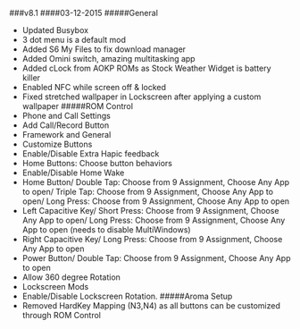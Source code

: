 ###v8.1
####03-12-2015
#####General
* Updated Busybox
* 3 dot menu is a default mod
* Added S6 My Files to fix download manager
* Added Omini switch, amazing multitasking app
* Added cLock from AOKP ROMs as Stock Weather Widget is battery killer
* Enabled NFC while screen off & locked
* Fixed stretched wallpaper in Lockscreen after applying a custom wallpaper
#####ROM Control
* Phone and Call Settings
* Add Call/Record Button
* Framework and General
* Customize Buttons
* Enable/Disable Extra Hapic feedback
* Home Buttons: Choose button behaviors
* Enable/Disable Home Wake
* Home Button/ Double Tap: Choose from 9 Assignment, Choose Any App to open/ Triple Tap: Choose from 9 Assignment, Choose Any App to open/ Long Press: Choose from 9 Assignment, Choose Any App to open
* Left Capacitive Key/ Short Press: Choose from 9 Assignment, Choose Any App to open/ Long Press: Choose from 9 Assignment, Choose Any App to open (needs to disable MultiWindows)
* Right Capacitive Key/ Long Press: Choose from 9 Assignment, Choose Any App to open
* Power Button/ Double Tap: Choose from 9 Assignment, Choose Any App to open
* Allow 360 degree Rotation
* Lockscreen Mods
* Enable/Disable Lockscreen Rotation.
#####Aroma Setup
* Removed HardKey Mapping (N3,N4) as all buttons can be customized through ROM Control
